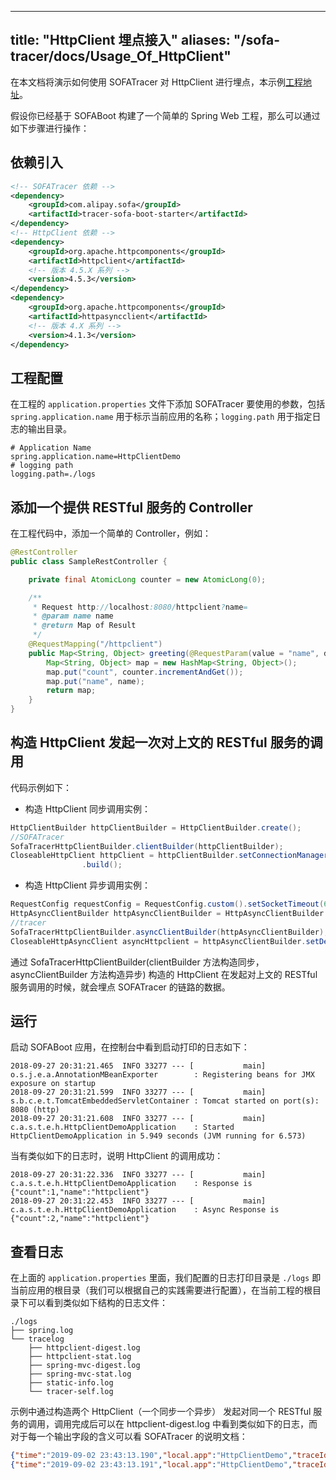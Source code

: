 
---
title: "HttpClient 埋点接入"
aliases: "/sofa-tracer/docs/Usage_Of_HttpClient"
---


在本文档将演示如何使用 SOFATracer 对 HttpClient 进行埋点，本示例[工程地址](https://github.com/sofastack/sofa-tracer/tree/master/tracer-samples/tracer-sample-with-httpclient)。

假设你已经基于 SOFABoot 构建了一个简单的 Spring Web 工程，那么可以通过如下步骤进行操作：

## 依赖引入

```xml
<!-- SOFATracer 依赖 -->
<dependency>
    <groupId>com.alipay.sofa</groupId>
    <artifactId>tracer-sofa-boot-starter</artifactId>
</dependency>
<!-- HttpClient 依赖 -->
<dependency>
    <groupId>org.apache.httpcomponents</groupId>
    <artifactId>httpclient</artifactId>
    <!-- 版本 4.5.X 系列 -->
    <version>4.5.3</version>
</dependency>
<dependency>
    <groupId>org.apache.httpcomponents</groupId>
    <artifactId>httpasyncclient</artifactId>
    <!-- 版本 4.X 系列 -->
    <version>4.1.3</version>
</dependency>
```
## 工程配置

在工程的 `application.properties` 文件下添加 SOFATracer 要使用的参数，包括`spring.application.name` 用于标示当前应用的名称；`logging.path` 用于指定日志的输出目录。

```properties
# Application Name
spring.application.name=HttpClientDemo
# logging path
logging.path=./logs
```

## 添加一个提供 RESTful 服务的 Controller

在工程代码中，添加一个简单的 Controller，例如：

```java
@RestController
public class SampleRestController {

    private final AtomicLong counter = new AtomicLong(0);

    /**
     * Request http://localhost:8080/httpclient?name=
     * @param name name
     * @return Map of Result
     */
    @RequestMapping("/httpclient")
    public Map<String, Object> greeting(@RequestParam(value = "name", defaultValue = "httpclient") String name) {
        Map<String, Object> map = new HashMap<String, Object>();
        map.put("count", counter.incrementAndGet());
        map.put("name", name);
        return map;
    }
}
```
## 构造 HttpClient 发起一次对上文的 RESTful 服务的调用

代码示例如下：

* 构造 HttpClient 同步调用实例：

```java
HttpClientBuilder httpClientBuilder = HttpClientBuilder.create();
//SOFATracer
SofaTracerHttpClientBuilder.clientBuilder(httpClientBuilder);
CloseableHttpClient httpClient = httpClientBuilder.setConnectionManager(connManager).disableAutomaticRetries()
                .build();
```

* 构造 HttpClient 异步调用实例：

```java
RequestConfig requestConfig = RequestConfig.custom().setSocketTimeout(6000).setConnectTimeout(6000).setConnectionRequestTimeout(6000).build();
HttpAsyncClientBuilder httpAsyncClientBuilder = HttpAsyncClientBuilder.create();
//tracer
SofaTracerHttpClientBuilder.asyncClientBuilder(httpAsyncClientBuilder);
CloseableHttpAsyncClient asyncHttpclient = httpAsyncClientBuilder.setDefaultRequestConfig(requestConfig).build();
```

通过 SofaTracerHttpClientBuilder(clientBuilder 方法构造同步，asyncClientBuilder 方法构造异步) 构造的 HttpClient 在发起对上文的 RESTful 服务调用的时候，就会埋点 SOFATracer 的链路的数据。

## 运行

启动 SOFABoot 应用，在控制台中看到启动打印的日志如下：

```
2018-09-27 20:31:21.465  INFO 33277 --- [           main] o.s.j.e.a.AnnotationMBeanExporter        : Registering beans for JMX exposure on startup
2018-09-27 20:31:21.599  INFO 33277 --- [           main] s.b.c.e.t.TomcatEmbeddedServletContainer : Tomcat started on port(s): 8080 (http)
2018-09-27 20:31:21.608  INFO 33277 --- [           main] c.a.s.t.e.h.HttpClientDemoApplication    : Started HttpClientDemoApplication in 5.949 seconds (JVM running for 6.573)
```

当有类似如下的日志时，说明 HttpClient 的调用成功：

```
2018-09-27 20:31:22.336  INFO 33277 --- [           main] c.a.s.t.e.h.HttpClientDemoApplication    : Response is {"count":1,"name":"httpclient"}
2018-09-27 20:31:22.453  INFO 33277 --- [           main] c.a.s.t.e.h.HttpClientDemoApplication    : Async Response is {"count":2,"name":"httpclient"}
```

## 查看日志

在上面的 `application.properties` 里面，我们配置的日志打印目录是 `./logs` 即当前应用的根目录（我们可以根据自己的实践需要进行配置），在当前工程的根目录下可以看到类似如下结构的日志文件：

```
./logs
├── spring.log
└── tracelog
    ├── httpclient-digest.log
    ├── httpclient-stat.log
    ├── spring-mvc-digest.log
    ├── spring-mvc-stat.log
    ├── static-info.log
    └── tracer-self.log

```

示例中通过构造两个 HttpClient（一个同步一个异步） 发起对同一个 RESTful 服务的调用，调用完成后可以在 httpclient-digest.log 中看到类似如下的日志，而对于每一个输出字段的含义可以看 SOFATracer 的说明文档：

```json
{"time":"2019-09-02 23:43:13.190","local.app":"HttpClientDemo","traceId":"1e27a79c1567438993141100210107","spanId":"0","span.kind":"client","result.code":"200","current.thread.name":"main","time.cost.milliseconds":"21ms","request.url":"http://localhost:8080/httpclient","method":"GET","req.size.bytes":0,"resp.size.bytes":-1,"remote.app":"","sys.baggage":"","biz.baggage":""}
{"time":"2019-09-02 23:43:13.191","local.app":"HttpClientDemo","traceId":"1e27a79c1567438993170100210107","spanId":"0","span.kind":"client","result.code":"200","current.thread.name":"I/O dispatcher 1","time.cost.milliseconds":"21ms","request.url":"http://localhost:8080/httpclient","method":"GET","req.size.bytes":0,"resp.size.bytes":-1,"remote.app":"","sys.baggage":"","biz.baggage":""}
```